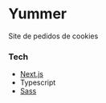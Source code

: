 # Yummer

Site de pedidos de cookies

### Tech

- [Next.js](next)
- Typescript
- [Sass](sass)

[next]: https://nextjs.org/
[sass]: https://sass-lang.com/
